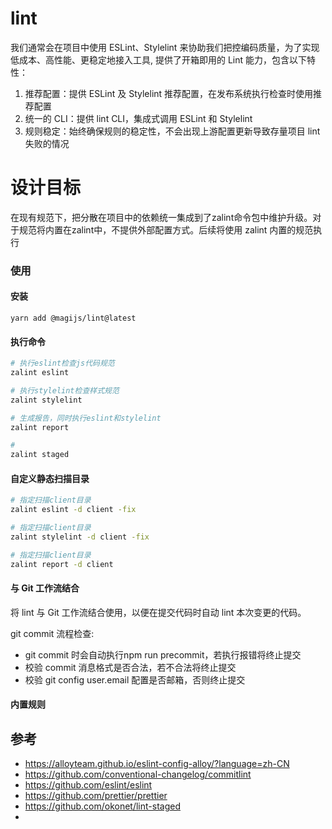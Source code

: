 # lint

我们通常会在项目中使用 ESLint、Stylelint 来协助我们把控编码质量，为了实现低成本、高性能、更稳定地接入工具, 提供了开箱即用的 Lint 能力，包含以下特性：

1. 推荐配置：提供 ESLint 及 Stylelint 推荐配置，在发布系统执行检查时使用推荐配置
2. 统一的 CLI：提供 lint CLI，集成式调用 ESLint 和 Stylelint
3. 规则稳定：始终确保规则的稳定性，不会出现上游配置更新导致存量项目 lint 失败的情况

# 设计目标

在现有规范下，把分散在项目中的依赖统一集成到了zalint命令包中维护升级。对于规范将内置在zalint中，不提供外部配置方式。后续将使用 zalint 内置的规范执行

### 使用

#### 安装

```
yarn add @magijs/lint@latest
```

#### 执行命令

```bash
# 执行eslint检查js代码规范
zalint eslint

# 执行stylelint检查样式规范
zalint stylelint

# 生成报告，同时执行eslint和stylelint
zalint report

#
zalint staged
```

#### 自定义静态扫描目录

```bash
# 指定扫描client目录
zalint eslint -d client -fix

# 指定扫描client目录
zalint stylelint -d client -fix

# 指定扫描client目录
zalint report -d client
```

#### 与 Git 工作流结合

将 lint 与 Git 工作流结合使用，以便在提交代码时自动 lint 本次变更的代码。

git commit 流程检查:

- git commit 时会自动执行npm run precommit，若执行报错将终止提交
- 校验 commit 消息格式是否合法，若不合法将终止提交
- 校验 git config user.email 配置是否邮箱，否则终止提交

#### 内置规则

## 参考

- https://alloyteam.github.io/eslint-config-alloy/?language=zh-CN
- https://github.com/conventional-changelog/commitlint
- https://github.com/eslint/eslint
- https://github.com/prettier/prettier
- https://github.com/okonet/lint-staged
- 
